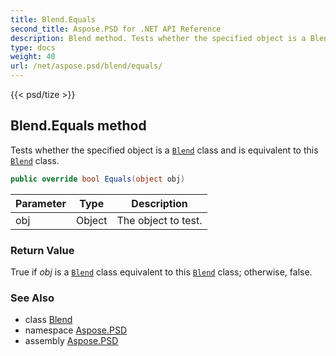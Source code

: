 ```yaml
---
title: Blend.Equals
second_title: Aspose.PSD for .NET API Reference
description: Blend method. Tests whether the specified object is a Blend class and is equivalent to this Blend class
type: docs
weight: 40
url: /net/aspose.psd/blend/equals/
---
```

{{< psd/tize >}}
## Blend.Equals method

Tests whether the specified object is a [`Blend`](../) class and is equivalent to this [`Blend`](../) class.

```csharp
public override bool Equals(object obj)
```

| Parameter | Type | Description |
| --- | --- | --- |
| obj | Object | The object to test. |

### Return Value

True if *obj* is a [`Blend`](../) class equivalent to this [`Blend`](../) class; otherwise, false.

### See Also

* class [Blend](../)
* namespace [Aspose.PSD](../../blend/)
* assembly [Aspose.PSD](../../../)


